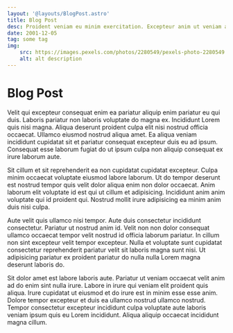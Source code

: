 ```yaml
---
layout: '@layouts/BlogPost.astro'
title: Blog Post
desc: Proident veniam eu minim exercitation. Excepteur anim ut veniam aliqua irure nisi esse qui commodo consequat ullamco est non. Esse ipsum cillum Lorem id cillum enim aute commodo proident deserunt aliqua cupidatat dolor elit.
date: 2001-12-05
tag: some tag
img:
    src: https://images.pexels.com/photos/2280549/pexels-photo-2280549.jpeg
    alt: alt description
---
```


# Blog Post

Velit qui excepteur consequat enim ea pariatur aliquip enim pariatur eu qui duis. Laboris pariatur non laboris voluptate do magna ex. Incididunt Lorem quis nisi magna. Aliqua deserunt proident culpa elit nisi nostrud officia occaecat. Ullamco eiusmod nostrud aliqua amet. Ea aliqua veniam incididunt cupidatat sit et pariatur consequat excepteur duis eu ad ipsum. Consequat esse laborum fugiat do ut ipsum culpa non aliquip consequat ex irure laborum aute.

Sit cillum et sit reprehenderit ea non cupidatat cupidatat excepteur. Culpa minim occaecat voluptate eiusmod labore laborum. Ut do tempor deserunt est nostrud tempor quis velit dolor aliqua enim non dolor occaecat. Anim laborum elit voluptate id est qui ut cillum et adipisicing. Incididunt anim anim voluptate qui id proident qui. Nostrud mollit irure adipisicing ea minim anim duis nisi culpa.

Aute velit quis ullamco nisi tempor. Aute duis consectetur incididunt consectetur. Pariatur ut nostrud anim id. Velit non non dolor consequat ullamco occaecat tempor velit nostrud id officia laborum pariatur. In cillum non sint excepteur velit tempor excepteur. Nulla et voluptate sunt cupidatat consectetur reprehenderit pariatur velit sit laboris magna sunt nisi. Ut adipisicing pariatur ex proident pariatur do nulla nulla Lorem magna deserunt laboris do.

Sit dolor amet est labore laboris aute. Pariatur ut veniam occaecat velit anim ad do enim sint nulla irure. Labore in irure qui veniam elit proident quis aliqua. Irure cupidatat ut eiusmod et do irure est in minim esse esse anim. Dolore tempor excepteur et duis ea ullamco nostrud ullamco nostrud. Tempor consectetur excepteur incididunt culpa voluptate aute laboris veniam ipsum quis eu Lorem incididunt. Aliqua aliquip occaecat incididunt magna cillum.
